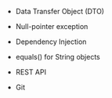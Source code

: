 - Data Transfer Object (DTO)

- Null-pointer exception

- Dependency Injection

- equals() for String objects

- REST API

- Git
